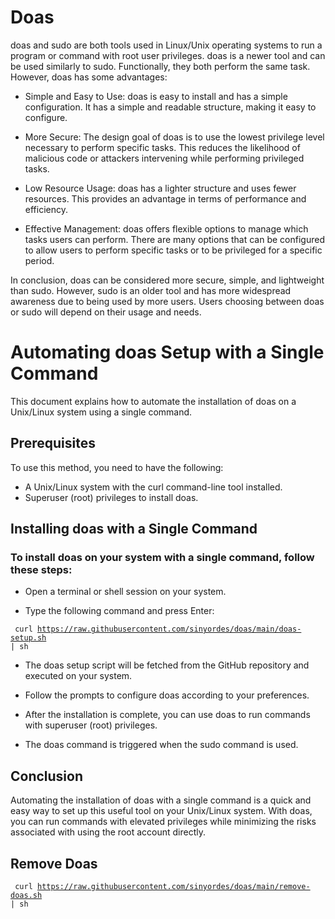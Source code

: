 # Doas
doas and sudo are both tools used in Linux/Unix operating systems to run a program or command with root user privileges. doas is a newer tool and can be used similarly to sudo. Functionally, they both perform the same task. However, doas has some advantages:

* Simple and Easy to Use: doas is easy to install and has a simple configuration. It has a simple and readable structure, making it easy to configure.

* More Secure: The design goal of doas is to use the lowest privilege level necessary to perform specific tasks. This reduces the likelihood of malicious code or attackers intervening while performing privileged tasks.

* Low Resource Usage: doas has a lighter structure and uses fewer resources. This provides an advantage in terms of performance and efficiency.

* Effective Management: doas offers flexible options to manage which tasks users can perform. There are many options that can be configured to allow users to perform specific tasks or to be privileged for a specific period.

In conclusion, doas can be considered more secure, simple, and lightweight than sudo. However, sudo is an older tool and has more widespread awareness due to being used by more users. Users choosing between doas or sudo will depend on their usage and needs.

# Automating doas Setup with a Single Command
This document explains how to automate the installation of doas on a Unix/Linux system using a single command.

## Prerequisites
To use this method, you need to have the following:

* A Unix/Linux system with the curl command-line tool installed.
* Superuser (root) privileges to install doas.
## Installing doas with a Single Command

### To install doas on your system with a single command, follow these steps:

* Open a terminal or shell session on your system.

* Type the following command and press Enter:

<code> curl https://raw.githubusercontent.com/sinyordes/doas/main/doas-setup.sh | sh </code>
* The doas setup script will be fetched from the GitHub repository and executed on your system.

* Follow the prompts to configure doas according to your preferences.

* After the installation is complete, you can use doas to run commands with superuser (root) privileges.
* The doas command is triggered when the sudo command is used.

## Conclusion
Automating the installation of doas with a single command is a quick and easy way to set up this useful tool on your Unix/Linux system. With doas, you can run commands with elevated privileges while minimizing the risks associated with using the root account directly.

## Remove Doas

<code> curl https://raw.githubusercontent.com/sinyordes/doas/main/remove-doas.sh | sh </code>
